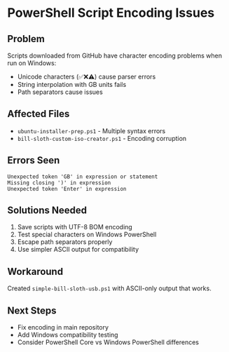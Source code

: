 # PowerShell Script Encoding Issues

## Problem
Scripts downloaded from GitHub have character encoding problems when run on Windows:
- Unicode characters (✅❌⚠️) cause parser errors
- String interpolation with GB units fails
- Path separators cause issues

## Affected Files
- `ubuntu-installer-prep.ps1` - Multiple syntax errors
- `bill-sloth-custom-iso-creator.ps1` - Encoding corruption

## Errors Seen
```
Unexpected token 'GB' in expression or statement
Missing closing ')' in expression
Unexpected token 'Enter' in expression
```

## Solutions Needed
1. Save scripts with UTF-8 BOM encoding
2. Test special characters on Windows PowerShell
3. Escape path separators properly
4. Use simpler ASCII output for compatibility

## Workaround
Created `simple-bill-sloth-usb.ps1` with ASCII-only output that works.

## Next Steps
- Fix encoding in main repository
- Add Windows compatibility testing
- Consider PowerShell Core vs Windows PowerShell differences